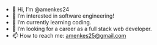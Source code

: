 - 👋 Hi, I’m @amenkes24
- 👀 I’m interested in software engineering!
- 🌱 I’m currently learning coding.
- 💞️ I’m looking for a career as a full stack web developer.
- 📫 How to reach me: amenkes25@gmail.com

<!---
amenkes24/amenkes24 is a ✨ special ✨ repository because its `README.md` (this file) appears on your GitHub profile.
You can click the Preview link to take a look at your changes.
--->
